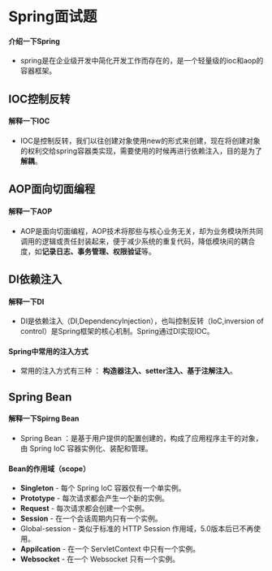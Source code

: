 # Spring面试题

#### 介绍一下Spring
- spring是在企业级开发中简化开发工作而存在的，是一个轻量级的ioc和aop的容器框架。

## IOC控制反转

#### 解释一下IOC
- IOC是控制反转，我们以往创建对象使用new的形式来创建，现在将创建对象的权利交给spring容器类实现，需要使用的时候再进行依赖注入，目的是为了**解耦**。

## AOP面向切面编程

#### 解释一下AOP
- AOP是面向切面编程，AOP技术将那些与核心业务无关，却为业务模块所共同调用的逻辑或责任封装起来，便于减少系统的重复代码，降低模块间的耦合度，如**记录日志、事务管理、权限验证**等。

## DI依赖注入

#### 解释一下DI
- DI是依赖注入（DI,DependencyInjection），也叫控制反转（IoC,inversion of control）是Spring框架的核心机制。Spring通过DI实现IOC。

#### Spring中常用的注入方式
- 常用的注入方式有三种 ： **构造器注入、setter注入、基于注解注入**。

## Spring Bean

#### 解释一下Spirng Bean
- Spring Bean ：是基于用户提供的配置创建的，构成了应用程序主干的对象，由 Spring IoC 容器实例化、装配和管理。

#### Bean的作用域（scope）
- **Singleton** - 每个 Spring IoC 容器仅有一个单实例。
- **Prototype** - 每次请求都会产生一个新的实例。
- **Request** - 每次请求都会创建一个实例。
- **Session** - 在一个会话周期内只有一个实例。
- Global-session - 类似于标准的 HTTP Session 作用域，5.0版本后已不再使用。
- **Appilcation** - 在一个 ServletContext 中只有一个实例。
- **Websocket** - 在一个 Websocket 只有一个实例。
